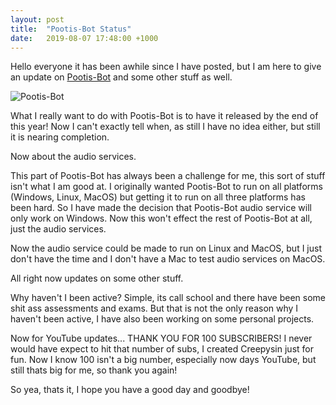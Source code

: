 ```yaml
---
layout: post
title:  "Pootis-Bot Status"
date:   2019-08-07 17:48:00 +1000
---
```


Hello everyone it has been awhile since I have posted, but I am here to give an update on [Pootis-Bot](https://pootis-bot.voltstro.dev) and some other stuff as well.

![Pootis-Bot]({{site.baseurl}}/assets/blog/2019-08-07/pootis-bot-status/pootis-bot.jpg)

What I really want to do with Pootis-Bot is to have it released by the end of this year! Now I can't exactly tell when, as still I have no idea either, but still it is nearing completion.

Now about the audio services.

This part of Pootis-Bot has always been a challenge for me, this sort of stuff isn't what I am good at. I originally wanted Pootis-Bot to run on all platforms (Windows, Linux, MacOS) but getting it to run on all three platforms has been hard. So I have made the decision that Pootis-Bot audio service will only work on Windows. Now this won't effect the rest of Pootis-Bot at all, just the audio services.

Now the audio service could be made to run on Linux and MacOS, but I just don't have the time and I don't have a Mac to test audio services on MacOS.

All right now updates on some other stuff.

Why haven't I been active? Simple, its call school and there have been some shit ass assessments and exams. But that is not the only reason why I haven't been active, I have also been working on some personal projects.

Now for YouTube updates... THANK YOU FOR 100 SUBSCRIBERS! I never would have expect to hit that number of subs, I created Creepysin just for fun. Now I know 100 isn't a big number, especially now days YouTube, but still thats big for me, so thank you again!

So yea, thats it, I hope you have a good day and goodbye!